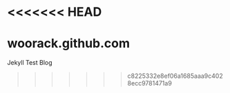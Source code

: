 <<<<<<< HEAD
=======
# woorack.github.com
Jekyll Test Blog
>>>>>>> c8225332e8ef06a1685aaa9c4028ecc9781471a9

